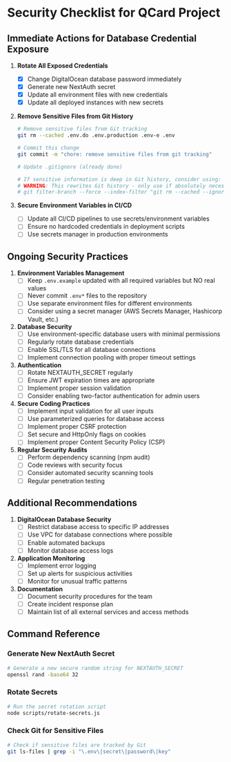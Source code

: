 # Security Checklist for QCard Project

## Immediate Actions for Database Credential Exposure

1. **Rotate All Exposed Credentials**
   - [x] Change DigitalOcean database password immediately
   - [x] Generate new NextAuth secret
   - [x] Update all environment files with new credentials
   - [x] Update all deployed instances with new secrets

2. **Remove Sensitive Files from Git History**
   ```bash
   # Remove sensitive files from Git tracking
   git rm --cached .env.do .env.production .env-e .env
   
   # Commit this change
   git commit -m "chore: remove sensitive files from git tracking"
   
   # Update .gitignore (already done)
   
   # If sensitive information is deep in Git history, consider using:
   # WARNING: This rewrites Git history - only use if absolutely necessary and coordinate with team
   # git filter-branch --force --index-filter "git rm --cached --ignore-unmatch .env*" --prune-empty --tag-name-filter cat -- --all
   ```

3. **Secure Environment Variables in CI/CD**
   - [ ] Update all CI/CD pipelines to use secrets/environment variables
   - [ ] Ensure no hardcoded credentials in deployment scripts
   - [ ] Use secrets manager in production environments

## Ongoing Security Practices

1. **Environment Variables Management**
   - [ ] Keep `.env.example` updated with all required variables but NO real values
   - [ ] Never commit `.env*` files to the repository
   - [ ] Use separate environment files for different environments
   - [ ] Consider using a secret manager (AWS Secrets Manager, Hashicorp Vault, etc.)

2. **Database Security**
   - [ ] Use environment-specific database users with minimal permissions
   - [ ] Regularly rotate database credentials
   - [ ] Enable SSL/TLS for all database connections
   - [ ] Implement connection pooling with proper timeout settings

3. **Authentication**
   - [ ] Rotate NEXTAUTH_SECRET regularly
   - [ ] Ensure JWT expiration times are appropriate
   - [ ] Implement proper session validation
   - [ ] Consider enabling two-factor authentication for admin users

4. **Secure Coding Practices**
   - [ ] Implement input validation for all user inputs
   - [ ] Use parameterized queries for database access
   - [ ] Implement proper CSRF protection
   - [ ] Set secure and HttpOnly flags on cookies
   - [ ] Implement proper Content Security Policy (CSP)

5. **Regular Security Audits**
   - [ ] Perform dependency scanning (npm audit)
   - [ ] Code reviews with security focus
   - [ ] Consider automated security scanning tools
   - [ ] Regular penetration testing

## Additional Recommendations

1. **DigitalOcean Database Security**
   - [ ] Restrict database access to specific IP addresses
   - [ ] Use VPC for database connections where possible
   - [ ] Enable automated backups
   - [ ] Monitor database access logs

2. **Application Monitoring**
   - [ ] Implement error logging
   - [ ] Set up alerts for suspicious activities
   - [ ] Monitor for unusual traffic patterns

3. **Documentation**
   - [ ] Document security procedures for the team
   - [ ] Create incident response plan
   - [ ] Maintain list of all external services and access methods

## Command Reference

### Generate New NextAuth Secret
```bash
# Generate a new secure random string for NEXTAUTH_SECRET
openssl rand -base64 32
```

### Rotate Secrets
```bash
# Run the secret rotation script
node scripts/rotate-secrets.js
```

### Check Git for Sensitive Files
```bash
# Check if sensitive files are tracked by Git
git ls-files | grep -i "\.env\|secret\|password\|key"
```